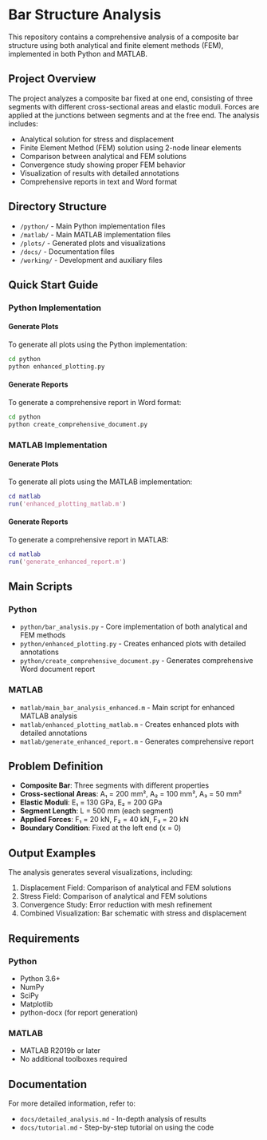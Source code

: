 # Bar Structure Analysis

This repository contains a comprehensive analysis of a composite bar structure using both analytical and finite element methods (FEM), implemented in both Python and MATLAB.

## Project Overview

The project analyzes a composite bar fixed at one end, consisting of three segments with different cross-sectional areas and elastic moduli. Forces are applied at the junctions between segments and at the free end. The analysis includes:

- Analytical solution for stress and displacement
- Finite Element Method (FEM) solution using 2-node linear elements
- Comparison between analytical and FEM solutions
- Convergence study showing proper FEM behavior
- Visualization of results with detailed annotations
- Comprehensive reports in text and Word format

## Directory Structure

- `/python/` - Main Python implementation files
- `/matlab/` - Main MATLAB implementation files
- `/plots/` - Generated plots and visualizations
- `/docs/` - Documentation files
- `/working/` - Development and auxiliary files

## Quick Start Guide

### Python Implementation

#### Generate Plots

To generate all plots using the Python implementation:

```bash
cd python
python enhanced_plotting.py
```

#### Generate Reports

To generate a comprehensive report in Word format:

```bash
cd python
python create_comprehensive_document.py
```

### MATLAB Implementation

#### Generate Plots

To generate all plots using the MATLAB implementation:

```matlab
cd matlab
run('enhanced_plotting_matlab.m')
```

#### Generate Reports

To generate a comprehensive report in MATLAB:

```matlab
cd matlab
run('generate_enhanced_report.m')
```

## Main Scripts

### Python

- `python/bar_analysis.py` - Core implementation of both analytical and FEM methods
- `python/enhanced_plotting.py` - Creates enhanced plots with detailed annotations
- `python/create_comprehensive_document.py` - Generates comprehensive Word document report

### MATLAB

- `matlab/main_bar_analysis_enhanced.m` - Main script for enhanced MATLAB analysis
- `matlab/enhanced_plotting_matlab.m` - Creates enhanced plots with detailed annotations
- `matlab/generate_enhanced_report.m` - Generates comprehensive report

## Problem Definition

- **Composite Bar**: Three segments with different properties
- **Cross-sectional Areas**: A₁ = 200 mm², A₂ = 100 mm², A₃ = 50 mm²
- **Elastic Moduli**: E₁ = 130 GPa, E₂ = 200 GPa
- **Segment Length**: L = 500 mm (each segment)
- **Applied Forces**: F₁ = 20 kN, F₂ = 40 kN, F₃ = 20 kN
- **Boundary Condition**: Fixed at the left end (x = 0)

## Output Examples

The analysis generates several visualizations, including:

1. Displacement Field: Comparison of analytical and FEM solutions
2. Stress Field: Comparison of analytical and FEM solutions
3. Convergence Study: Error reduction with mesh refinement
4. Combined Visualization: Bar schematic with stress and displacement

## Requirements

### Python

- Python 3.6+
- NumPy
- SciPy
- Matplotlib
- python-docx (for report generation)

### MATLAB

- MATLAB R2019b or later
- No additional toolboxes required

## Documentation

For more detailed information, refer to:

- `docs/detailed_analysis.md` - In-depth analysis of results
- `docs/tutorial.md` - Step-by-step tutorial on using the code
